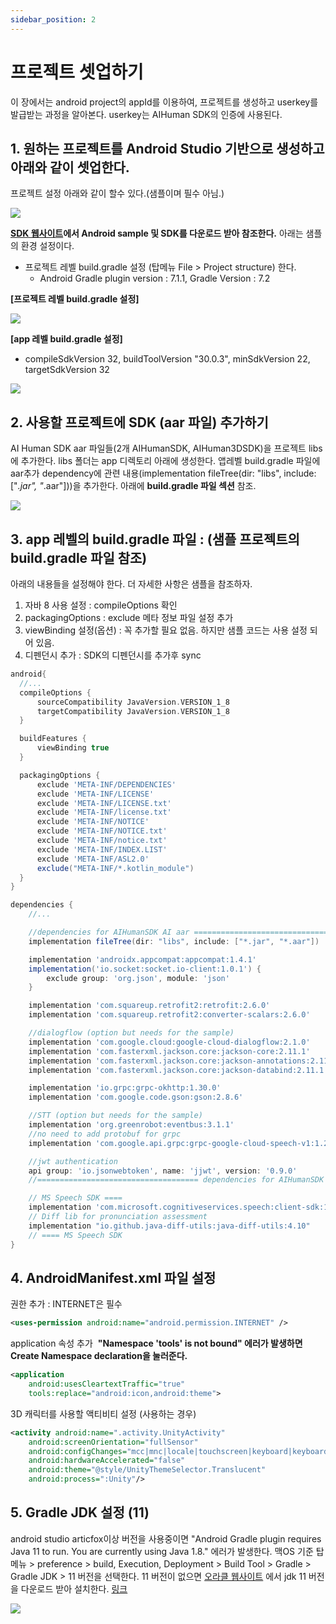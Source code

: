 ```yaml
---
sidebar_position: 2
---
```


# 프로젝트 셋업하기

이 장에서는 android project의 appId를 이용하여, 프로젝트를 생성하고 userkey를 발급받는 과정을 알아본다. userkey는 AIHuman SDK의 인증에 사용된다. 

## 1. 원하는 프로젝트를 Android Studio 기반으로 생성하고 아래와 같이 셋업한다.
프로젝트 설정 아래와 같이 할수 있다.(샘플이며 필수 아님.) 

<img src="/img/aihuman/android/screenshot_projectsetup_1.png"/>

**[SDK 웹사이트](https://aihuman.deepbrain.io)에서 Android sample 및 SDK를 다운로드 받아 참조한다.** 
아래는 샘플의 환경 설정이다. 

- 프로젝트 레벨 build.gradle 설정 (탑메뉴 File > Project structure) 한다. 
  - Android Gradle plugin version : 7.1.1, Gradle Version : 7.2 

**[프로젝트 레벨 build.gradle 설정]**

<img src="/img/aihuman/android/screenshot_projectsetup_2.png"/>

<br/>

**[app 레벨 build.gradle 설정]**
- compileSdkVersion 32, buildToolVersion "30.0.3", minSdkVersion 22, targetSdkVersion 32

<img src="/img/aihuman/android/screenshot_projectsetup_3.png"/>


## 2. 사용할 프로젝트에 SDK (aar 파일) 추가하기

AI Human SDK aar 파일들(2개 AIHumanSDK, AIHuman3DSDK)을 프로젝트 libs에 추가한다. libs 폴더는 app 디렉토리 아래에 생성한다. 앱레벨 build.gradle 파일에 aar추가 dependency에 관련 내용(implementation fileTree(dir: "libs", include: ["*.jar", "*.aar"]))을 추가한다. 아래에 **build.gradle 파일 섹션** 참조.

<img src="/img/aihuman/android/screenshot_projectsetup_4.png"/>



## 3. app 레벨의 build.gradle 파일 : (샘플 프로젝트의 build.gradle 파일 참조)

아래의 내용들을 설정해야 한다. 더 자세한 사항은 샘플을 참조하자. 

1. 자바 8 사용 설정 : compileOptions 확인 
2. packagingOptions : exclude 메타 정보 파일 설정 추가
3. viewBinding 설정(옵션) : 꼭 추가할 필요 없음. 하지만 샘플 코드는 사용 설정 되어 있음.
4. 디펜던시 추가 : SDK의 디펜던시를 추가후 sync

```groovy
android{
  //...
  compileOptions {
      sourceCompatibility JavaVersion.VERSION_1_8
      targetCompatibility JavaVersion.VERSION_1_8
  }

  buildFeatures {
      viewBinding true
  }

  packagingOptions {
      exclude 'META-INF/DEPENDENCIES'
      exclude 'META-INF/LICENSE'
      exclude 'META-INF/LICENSE.txt'
      exclude 'META-INF/license.txt'
      exclude 'META-INF/NOTICE'
      exclude 'META-INF/NOTICE.txt'
      exclude 'META-INF/notice.txt'
      exclude 'META-INF/INDEX.LIST'
      exclude 'META-INF/ASL2.0'
      exclude("META-INF/*.kotlin_module")
  }
}

dependencies {
	//...

 	//dependencies for AIHumanSDK AI aar ====================================
    implementation fileTree(dir: "libs", include: ["*.jar", "*.aar"])

    implementation 'androidx.appcompat:appcompat:1.4.1'
    implementation('io.socket:socket.io-client:1.0.1') {
        exclude group: 'org.json', module: 'json'
    }

    implementation 'com.squareup.retrofit2:retrofit:2.6.0'
    implementation 'com.squareup.retrofit2:converter-scalars:2.6.0'

    //dialogflow (option but needs for the sample)
    implementation 'com.google.cloud:google-cloud-dialogflow:2.1.0'
    implementation 'com.fasterxml.jackson.core:jackson-core:2.11.1'
    implementation 'com.fasterxml.jackson.core:jackson-annotations:2.11.1'
    implementation 'com.fasterxml.jackson.core:jackson-databind:2.11.1'

    implementation 'io.grpc:grpc-okhttp:1.30.0'
    implementation 'com.google.code.gson:gson:2.8.6'

    //STT (option but needs for the sample)
    implementation 'org.greenrobot:eventbus:3.1.1'
    //no need to add protobuf for grpc
    implementation 'com.google.api.grpc:grpc-google-cloud-speech-v1:1.23.0'

    //jwt authentication
    api group: 'io.jsonwebtoken', name: 'jjwt', version: '0.9.0'
    //==================================== dependencies for AIHumanSDK AI aar

    // MS Speech SDK ====
    implementation 'com.microsoft.cognitiveservices.speech:client-sdk:1.19.0'
    // Diff lib for pronunciation assessment
    implementation "io.github.java-diff-utils:java-diff-utils:4.10"
    // ==== MS Speech SDK
}
```



## 4. AndroidManifest.xml 파일 설정 

권한 추가 : INTERNET은 필수 

```xml
<uses-permission android:name="android.permission.INTERNET" />
```

application 속성 추가 
​	**"Namespace 'tools' is not bound" 에러가 발생하면 Create Namespace declaration을 눌러준다.**

```xml
<application
    android:usesCleartextTraffic="true"
    tools:replace="android:icon,android:theme">
```

3D 캐릭터를 사용할 액티비티 설정 (사용하는 경우)

```xml
<activity android:name=".activity.UnityActivity"
    android:screenOrientation="fullSensor"
    android:configChanges="mcc|mnc|locale|touchscreen|keyboard|keyboardHidden|navigation|orientation|screenLayout|uiMode|screenSize|smallestScreenSize|fontScale|layoutDirection|density"
    android:hardwareAccelerated="false"
    android:theme="@style/UnityThemeSelector.Translucent"
    android:process=":Unity"/>
```

## 5. Gradle JDK 설정 (11)

android studio articfox이상 버전을 사용중이면 "Android Gradle plugin requires Java 11 to run. You are currently using Java 1.8." 에러가 발생한다. 맥OS 기준 탑메뉴 > preference > build, Execution, Deployment > Build Tool > Gradle > Gradle JDK > 11 버전을 선택한다. 11 버전이 없으면 [오라클 웹사이트](http://www.oracle.com) 에서 jdk 11 버전을 다운로드 받아 설치한다. [링크](https://www.oracle.com/kr/java/technologies/javase/jdk11-archive-downloads.html)

<img src="/img/aihuman/android/screenshot_projectsetup_5.png"/>
